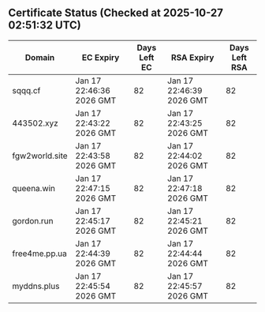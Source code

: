 ## Certificate Status (Checked at 2025-10-27 02:51:32 UTC)
| Domain | EC Expiry | Days Left EC | RSA Expiry | Days Left RSA |
|--------|-----------|-------------|------------|--------------|
| sqqq.cf | Jan 17 22:46:36 2026 GMT | 82 | Jan 17 22:46:39 2026 GMT | 82 |
| 443502.xyz | Jan 17 22:43:22 2026 GMT | 82 | Jan 17 22:43:25 2026 GMT | 82 |
| fgw2world.site | Jan 17 22:43:58 2026 GMT | 82 | Jan 17 22:44:02 2026 GMT | 82 |
| queena.win | Jan 17 22:47:15 2026 GMT | 82 | Jan 17 22:47:18 2026 GMT | 82 |
| gordon.run | Jan 17 22:45:17 2026 GMT | 82 | Jan 17 22:45:21 2026 GMT | 82 |
| free4me.pp.ua | Jan 17 22:44:39 2026 GMT | 82 | Jan 17 22:44:44 2026 GMT | 82 |
| myddns.plus | Jan 17 22:45:54 2026 GMT | 82 | Jan 17 22:45:57 2026 GMT | 82 |
